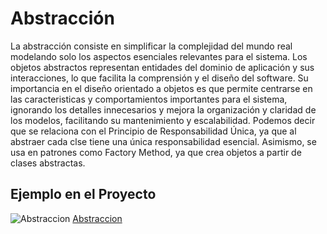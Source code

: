 # Abstracción
La abstracción consiste en simplificar la complejidad del mundo real modelando solo los aspectos esenciales relevantes para el sistema. Los objetos abstractos representan entidades del dominio de aplicación y sus interacciones, lo que facilita la comprensión y el diseño del software. 
Su importancia en el diseño orientado a objetos es que permite centrarse en las caracteristicas y comportamientos importantes para el sistema, ignorando los detalles innecesarios y mejora la organización y claridad de los modelos, facilitando su mantenimiento y escalabilidad.
Podemos decir que se relaciona con el Principio de Responsabilidad Única, ya que al abstraer cada clse tiene una única responsabilidad esencial. Asimismo, se usa en patrones como Factory Method, ya que crea objetos a partir de clases abstractas.

## Ejemplo en el Proyecto
![Abstraccion](https://github.com/user-attachments/assets/ba7b355a-59c2-4071-bee7-b659bd788f11)
[Abstraccion](https://drive.google.com/file/d/1Gi27pQN3YWjDA5SK2Mj1WQCnCXDiYr_y/view?usp=sharing)  
